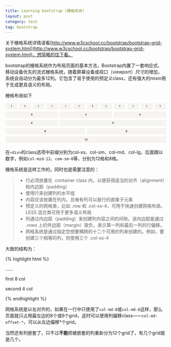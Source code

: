 ```yaml
---
title: Learning bootstrap (栅格系统)
layout: post
category: tech
tag: bootstrap
---
```



关于栅格系统详情请看[http://www.w3cschool.cc/bootstrap/bootstrap-grid-system.html](http://www.w3cschool.cc/bootstrap/bootstrap-grid-system.html)，想简略的往下看。

bootstrap的栅格系统作为布局页面的基本方法，Bootstrap内置了一套响应式、移动设备优先的流式栅格系统，随着屏幕设备或视口（viewport）尺寸的增加，系统会自动分为最多12列。它包含了易于使用的预定义class，还有强大的mixin用于生成更具语义的布局。

栅格布局如下

![bootstrap grid](/images/2014-7-1-Learning-bootstrap-gridsystem/bootstrap-grid.png)

在`<div>`的class选项中前缀分别为col-xs、col-sm、col-md、col-lg，后面跟以数字，例如`col-mid-12`、`com-sm-8`等，分别为12格和8格。

栅格系统是这样工作的，同时也是需要注意的：

>- 行必须放置在 .container class 内，以便获得适当的对齐（alignment）和内边距（padding）
>- 使用行来创建列的水平组
>- 内容应该放置在列内，且唯有列可以是行的直接子元素
>- 预定义的网格类，比如 .row 和 .col-xs-4，可用于快速创建网格布局。LESS 混合类可用于更多语义布局
>- 列通过内边距（padding）来创建列内容之间的间隙。该内边距是通过 .rows 上的外边距（margin）取负，表示第一列和最后一列的行偏移。
>- 网格系统是通过指定您想要横跨的十二个可用的列来创建的。例如，要创建三个相等的列，则使用三个 .col-xs-4

大致的结构为：

{% highlight html %}
	<div class="container"> 
		......
		<div class="row">
			<div class="col-mid-8">
				<p>first 8 col</p>
			</div>
			<div class="col-mid-4">
				<p>second 4 col</p>
			</div>
		</div>
	</div>

{% endhighlight %}

网格系统是以左对齐的，如果在一行中只使用了`col-md-8`或`col-md-6`这样，那么页面就只占用最左边的8个或6个grid，这时可以使用列偏移class——`col-md-offset-*`，可以从左边偏移*个grid。

当然还有列嵌套了，只不过**不能**把被嵌套的列重新分为12个grid了，有几个grid就是几个。



















